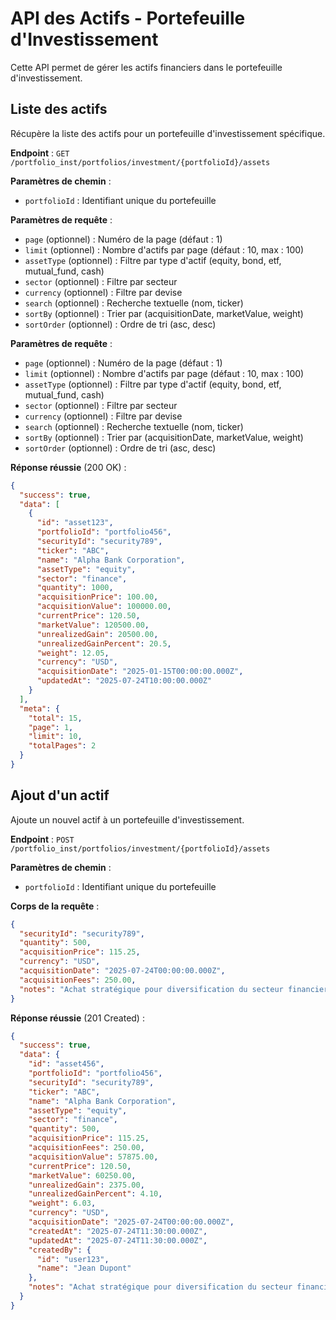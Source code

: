 # API des Actifs - Portefeuille d'Investissement

Cette API permet de gérer les actifs financiers dans le portefeuille d'investissement.

## Liste des actifs

Récupère la liste des actifs pour un portefeuille d'investissement spécifique.

**Endpoint** : `GET /portfolio_inst/portfolios/investment/{portfolioId}/assets`

**Paramètres de chemin** :
- `portfolioId` : Identifiant unique du portefeuille

**Paramètres de requête** :
- `page` (optionnel) : Numéro de la page (défaut : 1)
- `limit` (optionnel) : Nombre d'actifs par page (défaut : 10, max : 100)
- `assetType` (optionnel) : Filtre par type d'actif (equity, bond, etf, mutual_fund, cash)
- `sector` (optionnel) : Filtre par secteur
- `currency` (optionnel) : Filtre par devise
- `search` (optionnel) : Recherche textuelle (nom, ticker)
- `sortBy` (optionnel) : Trier par (acquisitionDate, marketValue, weight)
- `sortOrder` (optionnel) : Ordre de tri (asc, desc)

**Paramètres de requête** :
- `page` (optionnel) : Numéro de la page (défaut : 1)
- `limit` (optionnel) : Nombre d'actifs par page (défaut : 10, max : 100)
- `assetType` (optionnel) : Filtre par type d'actif (equity, bond, etf, mutual_fund, cash)
- `sector` (optionnel) : Filtre par secteur
- `currency` (optionnel) : Filtre par devise
- `search` (optionnel) : Recherche textuelle (nom, ticker)
- `sortBy` (optionnel) : Trier par (acquisitionDate, marketValue, weight)
- `sortOrder` (optionnel) : Ordre de tri (asc, desc)

**Réponse réussie** (200 OK) :

```json
{
  "success": true,
  "data": [
    {
      "id": "asset123",
      "portfolioId": "portfolio456",
      "securityId": "security789",
      "ticker": "ABC",
      "name": "Alpha Bank Corporation",
      "assetType": "equity",
      "sector": "finance",
      "quantity": 1000,
      "acquisitionPrice": 100.00,
      "acquisitionValue": 100000.00,
      "currentPrice": 120.50,
      "marketValue": 120500.00,
      "unrealizedGain": 20500.00,
      "unrealizedGainPercent": 20.5,
      "weight": 12.05,
      "currency": "USD",
      "acquisitionDate": "2025-01-15T00:00:00.000Z",
      "updatedAt": "2025-07-24T10:00:00.000Z"
    }
  ],
  "meta": {
    "total": 15,
    "page": 1,
    "limit": 10,
    "totalPages": 2
  }
}
```

## Ajout d'un actif

Ajoute un nouvel actif à un portefeuille d'investissement.

**Endpoint** : `POST /portfolio_inst/portfolios/investment/{portfolioId}/assets`

**Paramètres de chemin** :
- `portfolioId` : Identifiant unique du portefeuille

**Corps de la requête** :

```json
{
  "securityId": "security789",
  "quantity": 500,
  "acquisitionPrice": 115.25,
  "currency": "USD",
  "acquisitionDate": "2025-07-24T00:00:00.000Z",
  "acquisitionFees": 250.00,
  "notes": "Achat stratégique pour diversification du secteur financier"
}
```

**Réponse réussie** (201 Created) :

```json
{
  "success": true,
  "data": {
    "id": "asset456",
    "portfolioId": "portfolio456",
    "securityId": "security789",
    "ticker": "ABC",
    "name": "Alpha Bank Corporation",
    "assetType": "equity",
    "sector": "finance",
    "quantity": 500,
    "acquisitionPrice": 115.25,
    "acquisitionFees": 250.00,
    "acquisitionValue": 57875.00,
    "currentPrice": 120.50,
    "marketValue": 60250.00,
    "unrealizedGain": 2375.00,
    "unrealizedGainPercent": 4.10,
    "weight": 6.03,
    "currency": "USD",
    "acquisitionDate": "2025-07-24T00:00:00.000Z",
    "createdAt": "2025-07-24T11:30:00.000Z",
    "updatedAt": "2025-07-24T11:30:00.000Z",
    "createdBy": {
      "id": "user123",
      "name": "Jean Dupont"
    },
    "notes": "Achat stratégique pour diversification du secteur financier"
  }
}
```
